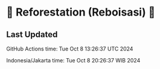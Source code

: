 
# 🌳 Reforestation (Reboisasi) 🌲

## Last Updated

GitHub Actions time: Tue Oct  8 13:26:37 UTC 2024

Indonesia/Jakarta time: Tue Oct  8 20:26:37 WIB 2024
